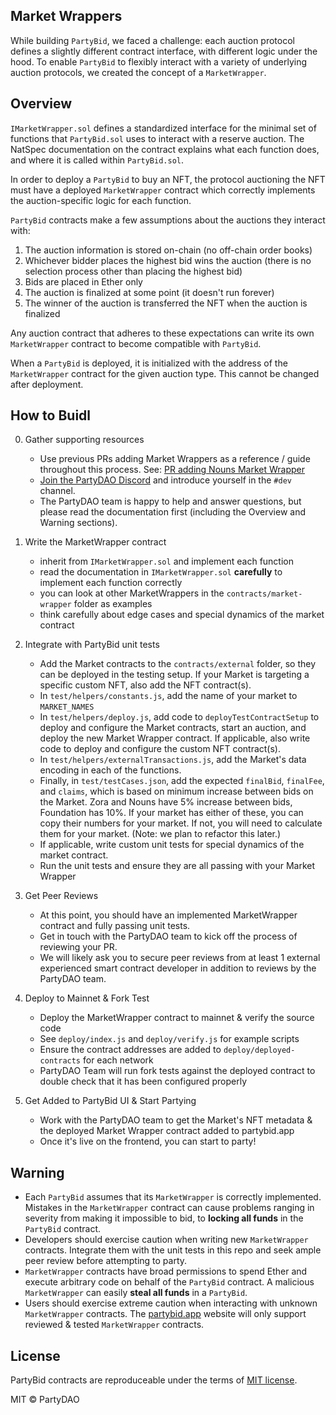 ## Market Wrappers
While building `PartyBid`, we faced a challenge: each auction protocol defines a slightly different contract interface, with different logic under the hood. To enable `PartyBid` to flexibly interact with a variety of underlying auction protocols, we created the concept of a `MarketWrapper`.

## Overview
`IMarketWrapper.sol` defines a standardized interface for the minimal set of functions that `PartyBid.sol` uses to interact with a reserve auction. The NatSpec documentation on the contract explains what each function does, and where it is called within `PartyBid.sol`. 

In order to deploy a `PartyBid` to buy an NFT, the protocol auctioning the NFT must have a deployed `MarketWrapper` contract which correctly implements the auction-specific logic for each function.

`PartyBid` contracts make a few assumptions about the auctions they interact with: 
1. The auction information is stored on-chain (no off-chain order books)
2. Whichever bidder places the highest bid wins the auction (there is no selection process other than placing the highest bid)
3. Bids are placed in Ether only
4. The auction is finalized at some point (it doesn't run forever)
5. The winner of the auction is transferred the NFT when the auction is finalized

Any auction contract that adheres to these expectations can write its own `MarketWrapper` contract to become compatible with `PartyBid`.

When a `PartyBid` is deployed, it is initialized with the address of the `MarketWrapper` contract for the given auction type. This cannot be changed after deployment.


## How to Buidl

0. Gather supporting resources
   - Use previous PRs adding Market Wrappers as a reference / guide throughout this process. See: [PR adding Nouns Market Wrapper](https://github.com/PartyDAO/partybid/pull/43)
   - [Join the PartyDAO Discord](https://discord.gg/YFqPBZET) and introduce yourself in the `#dev` channel.
   - The PartyDAO team is happy to help and answer questions, but please read the documentation first (including the Overview and Warning sections).

1. Write the MarketWrapper contract 
   
   - inherit from `IMarketWrapper.sol` and implement each function
   - read the documentation in `IMarketWrapper.sol` **carefully** to implement each function correctly
   - you can look at other MarketWrappers in the `contracts/market-wrapper` folder as examples
   - think carefully about edge cases and special dynamics of the market contract 
    
2. Integrate with PartyBid unit tests
   
   - Add the Market contracts to the `contracts/external` folder, so they can be deployed in the testing setup. If your Market is targeting a specific custom NFT, also add the NFT contract(s).
   - In `test/helpers/constants.js`, add the name of your market to `MARKET_NAMES`
   - In `test/helpers/deploy.js`, add code to `deployTestContractSetup` to deploy and configure the Market contracts, start an auction, and deploy the new Market Wrapper contract. If applicable, also write code to deploy and configure the custom NFT contract(s).
   - In `test/helpers/externalTransactions.js`, add the Market's data encoding in each of the functions.
   - Finally, in `test/testCases.json`, add the expected `finalBid`, `finalFee`, and `claims`, which is based on minimum increase between bids on the Market. Zora and Nouns have 5% increase between bids, Foundation has 10%. If your market has either of these, you can copy their numbers for your market. If not, you will need to calculate them for your market. (Note: we plan to refactor this later.)
   - If applicable, write custom unit tests for special dynamics of the market contract.
   - Run the unit tests and ensure they are all passing with your Market Wrapper

3. Get Peer Reviews

   - At this point, you should have an implemented MarketWrapper contract and fully passing unit tests. 
   - Get in touch with the PartyDAO team to kick off the process of reviewing your PR.
   - We will likely ask you to secure peer reviews from at least 1 external experienced smart contract developer in addition to reviews by the PartyDAO team.
    
4. Deploy to Mainnet & Fork Test

   - Deploy the MarketWrapper contract to mainnet & verify the source code
   - See `deploy/index.js` and `deploy/verify.js` for example scripts
   - Ensure the contract addresses are added to `deploy/deployed-contracts` for each network
   - PartyDAO Team will run fork tests against the deployed contract to double check that it has been configured properly
    
5. Get Added to PartyBid UI & Start Partying

   - Work with the PartyDAO team to get the Market's NFT metadata & the deployed Market Wrapper contract added to partybid.app
   - Once it's live on the frontend, you can start to party!
    

## Warning 

- Each `PartyBid` assumes that its `MarketWrapper` is correctly implemented. Mistakes in the `MarketWrapper` contract can cause problems ranging in severity from making it impossible to bid, to **locking all funds** in the `PartyBid` contract.
- Developers should exercise caution when writing new `MarketWrapper` contracts. Integrate them with the unit tests in this repo and seek ample peer review before attempting to party.
- `MarketWrapper` contracts have broad permissions to spend Ether and execute arbitrary code on behalf of the `PartyBid` contract. A malicious `MarketWrapper` can easily **steal all funds** in a `PartyBid`.
- Users should exercise extreme caution when interacting with unknown `MarketWrapper` contracts. The [partybid.app](https://www.partybid.app/) website will only support reviewed & tested `MarketWrapper` contracts.

## License
PartyBid contracts are reproduceable under the terms of [MIT license](https://en.wikipedia.org/wiki/MIT_License).

MIT © PartyDAO
